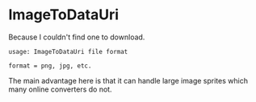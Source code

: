 ImageToDataUri
==============

Because I couldn't find one to download.

    usage: ImageToDataUri file format

    format = png, jpg, etc.

The main advantage here is that it can handle large image sprites which
many online converters do not.
